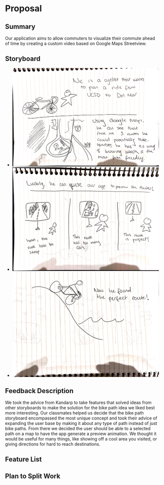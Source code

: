 # Proposal
## Summary
Our application aims to allow commuters to visualize their commute ahead of time by creating a custom video based on Google Maps Streetview.
## Storyboard
* ![](/storyboardpics/prop-1.jpg)
* ![](/storyboardpics/prop-2.jpg)
* ![](/storyboardpics/prop-3.jpg)
## Feedback Description
We took the advice from Kandarp to take features that solved ideas from other storyboards to make the solution for the bike path idea we liked best more interesting. Our classmates helped us decide that the bike path storyboard encompassed the most unique concept and took their advice of expanding the user base by making it about any type of path instead of just bike paths. From there we decided the user should be able to a selected path on a map to have the app generate a preview animation. We thought it would be useful for many things, like showing off a cool area you visited, or giving directions for hard to reach destinations.
## Feature List
## Plan to Split Work
